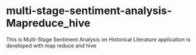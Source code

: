 # multi-stage-sentiment-analysis-Mapreduce_hive
This is Multi-Stage Sentiment Analysis on Historical Literature application is developed with map reduce and hive
